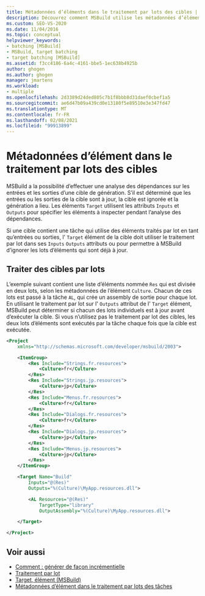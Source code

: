 ```yaml
---
title: Métadonnées d’éléments dans le traitement par lots des cibles | Microsoft Docs
description: Découvrez comment MSBuild utilise les métadonnées d’élément dans le traitement par lots de cibles pour effectuer une analyse des dépendances sur les entrées et les sorties d’une cible de génération.
ms.custom: SEO-VS-2020
ms.date: 11/04/2016
ms.topic: conceptual
helpviewer_keywords:
- batching [MSBuild]
- MSBuild, target batching
- target batching [MSBuild]
ms.assetid: f3cc4186-6a4c-4161-bbe5-1ec638b4925b
author: ghogen
ms.author: ghogen
manager: jmartens
ms.workload:
- multiple
ms.openlocfilehash: 2d3389d24ded805c7b1f8bbb8d31daef0cbef1a5
ms.sourcegitcommit: ae6d47b09a439cd0e13180f5e89510e3e347fd47
ms.translationtype: MT
ms.contentlocale: fr-FR
ms.lasthandoff: 02/08/2021
ms.locfileid: "99913899"
---
```

# <a name="item-metadata-in-target-batching"></a>Métadonnées d’élément dans le traitement par lots des cibles

MSBuild a la possibilité d’effectuer une analyse des dépendances sur les entrées et les sorties d’une cible de génération. S’il est déterminé que les entrées ou les sorties de la cible sont à jour, la cible est ignorée et la génération a lieu. Les éléments `Target` utilisent les attributs `Inputs` et `Outputs` pour spécifier les éléments à inspecter pendant l’analyse des dépendances.

Si une cible contient une tâche qui utilise des éléments traités par lot en tant qu’entrées ou sorties, l' `Target` élément de la cible doit utiliser le traitement par lot dans ses `Inputs` `Outputs` attributs ou pour permettre à MSBuild d’ignorer les lots d’éléments qui sont déjà à jour.

## <a name="batch-targets"></a>Traiter des cibles par lots

L’exemple suivant contient une liste d’éléments nommée `Res` qui est divisée en deux lots, selon les métadonnées de l’élément `Culture`. Chacun de ces lots est passé à la tâche `AL`, qui crée un assembly de sortie pour chaque lot. En utilisant le traitement par lot sur l' `Outputs` attribut de l' `Target` élément, MSBuild peut déterminer si chacun des lots individuels est à jour avant d’exécuter la cible. Si vous n’utilisez pas le traitement par lot des cibles, les deux lots d’éléments sont exécutés par la tâche chaque fois que la cible est exécutée.

```xml
<Project
    xmlns="http://schemas.microsoft.com/developer/msbuild/2003">

    <ItemGroup>
        <Res Include="Strings.fr.resources">
            <Culture>fr</Culture>
        </Res>
        <Res Include="Strings.jp.resources">
            <Culture>jp</Culture>
        </Res>
        <Res Include="Menus.fr.resources">
            <Culture>fr</Culture>
        </Res>
        <Res Include="Dialogs.fr.resources">
            <Culture>fr</Culture>
        </Res>
        <Res Include="Dialogs.jp.resources">
            <Culture>jp</Culture>
        </Res>
        <Res Include="Menus.jp.resources">
            <Culture>jp</Culture>
        </Res>
    </ItemGroup>

    <Target Name="Build"
        Inputs="@(Res)"
        Outputs="%(Culture)\MyApp.resources.dll">

        <AL Resources="@(Res)"
            TargetType="library"
            OutputAssembly="%(Culture)\MyApp.resources.dll">

    </Target>

</Project>
```

## <a name="see-also"></a>Voir aussi

- [Comment : générer de façon incrémentielle](../msbuild/how-to-build-incrementally.md)
- [Traitement par lot](../msbuild/msbuild-batching.md)
- [Target, élément (MSBuild)](../msbuild/target-element-msbuild.md)
- [Métadonnées d’élément dans le traitement par lots des tâches](../msbuild/item-metadata-in-task-batching.md)

